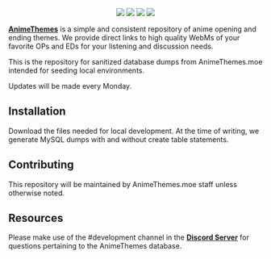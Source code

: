 <p align="center">
<a href="https://discordapp.com/invite/m9zbVyQ"><img src="https://img.shields.io/discord/354388306580078594.svg?label=&logo=discord&logoColor=ffffff&color=7389D8&labelColor=6A7EC2"></a>
<a href="https://github.com/AnimeThemes/animethemes-server/blob/wiki/LICENSE"><img src="https://img.shields.io/github/license/AnimeThemes/animethemes-server"></a>
<a href="https://reddit.com/r/AnimeThemes"><img src="https://img.shields.io/reddit/subreddit-subscribers/AnimeThemes?style=social"></a>
<a href="https://twitter.com/AnimeThemesMoe"><img src="https://img.shields.io/twitter/follow/AnimeThemesMoe?style=social"></a>
</p>

[**AnimeThemes**](https://animethemes.moe/) is a simple and consistent repository of anime opening and ending themes. We provide direct links to high quality WebMs of your favorite OPs and EDs for your listening and discussion needs.

This is the repository for sanitized database dumps from AnimeThemes.moe intended for seeding local environments.

Updates will be made every Monday.

## Installation

Download the files needed for local development. At the time of writing, we generate MySQL dumps with and without create table statements.

## Contributing

This repository will be maintained by AnimeThemes.moe staff unless otherwise noted.

## Resources

Please make use of the #development channel in the [**Discord Server**](https://discordapp.com/invite/m9zbVyQ) for questions pertaining to the AnimeThemes database.